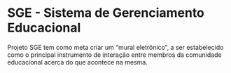 SGE - Sistema de Gerenciamento Educacional
===========

Projeto SGE tem como meta criar um “mural eletrônico”, a ser estabelecido como o
principal instrumento de interação entre membros da comunidade educacional acerca
do que acontece na mesma.

